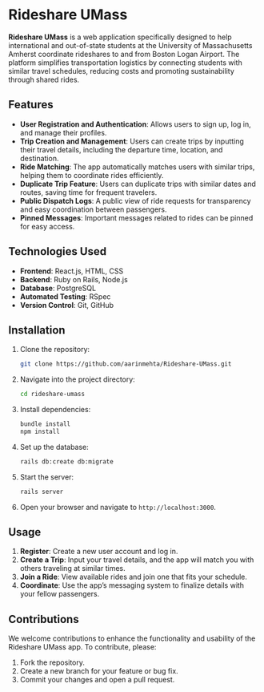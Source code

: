 # Rideshare UMass

**Rideshare UMass** is a web application specifically designed to help international and out-of-state students at the University of Massachusetts Amherst coordinate rideshares to and from Boston Logan Airport. The platform simplifies transportation logistics by connecting students with similar travel schedules, reducing costs and promoting sustainability through shared rides.

## Features

- **User Registration and Authentication**: Allows users to sign up, log in, and manage their profiles.
- **Trip Creation and Management**: Users can create trips by inputting their travel details, including the departure time, location, and destination.
- **Ride Matching**: The app automatically matches users with similar trips, helping them to coordinate rides efficiently.
- **Duplicate Trip Feature**: Users can duplicate trips with similar dates and routes, saving time for frequent travelers.
- **Public Dispatch Logs**: A public view of ride requests for transparency and easy coordination between passengers.
- **Pinned Messages**: Important messages related to rides can be pinned for easy access.

## Technologies Used

- **Frontend**: React.js, HTML, CSS
- **Backend**: Ruby on Rails, Node.js
- **Database**: PostgreSQL
- **Automated Testing**: RSpec
- **Version Control**: Git, GitHub

## Installation

1. Clone the repository:
   ```bash
   git clone https://github.com/aarinmehta/Rideshare-UMass.git
   ```
2. Navigate into the project directory:
   ```bash
   cd rideshare-umass
   ```
3. Install dependencies:
   ```bash
   bundle install
   npm install
   ```
4. Set up the database:
   ```bash
   rails db:create db:migrate
   ```

5. Start the server:
   ```bash
   rails server
   ```
6. Open your browser and navigate to `http://localhost:3000`.

## Usage

1. **Register**: Create a new user account and log in.
2. **Create a Trip**: Input your travel details, and the app will match you with others traveling at similar times.
3. **Join a Ride**: View available rides and join one that fits your schedule.
4. **Coordinate**: Use the app’s messaging system to finalize details with your fellow passengers.

## Contributions

We welcome contributions to enhance the functionality and usability of the Rideshare UMass app. To contribute, please:

1. Fork the repository.
2. Create a new branch for your feature or bug fix.
3. Commit your changes and open a pull request.


